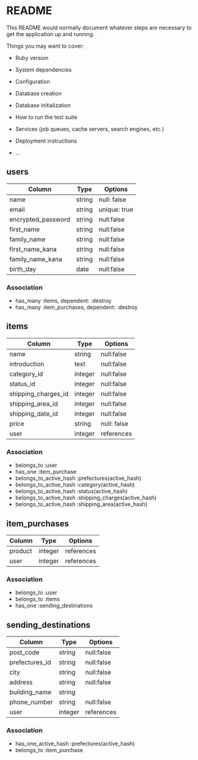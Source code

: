 # README

This README would normally document whatever steps are necessary to get the
application up and running.

Things you may want to cover:

* Ruby version

* System dependencies

* Configuration

* Database creation

* Database initialization

* How to run the test suite

* Services (job queues, cache servers, search engines, etc.)

* Deployment instructions

* ...

## users
|Column|Type|Options|
|------|----|-------|
|name|string|null: false|
|email|string|unique: true|
|encrypted_password|string|null:false|
|first_name|string|null:false|
|family_name|string|null:false|
|first_name_kana|string|null:false|
|family_name_kana|string|null:false|
|birth_day|date|null:false|

### Association
- has_many :items, dependent: :destroy
- has_many :item_purchases, dependent: :destroy

## items
|Column|Type|Options|
|------|----|-------|
|name|string|null:false|
|introduction|text|null:false|
|category_id|integer|null:false|
|status_id|integer|null:false|
|shipping_charges_id|integer|null:false|
|shipping_area_id|integer|null:false|
|shipping_date_id|integer|null:false|
|price|string|null: false|
|user|integer|references|

### Association
- belongs_to :user
- has_one :item_purchase
- belongs_to_active_hash :prefectures(active_hash)
- belongs_to_active_hash :category(active_hash)
- belongs_to_active_hash :status(active_hash)
- belongs_to_active_hash :shipping_charges(active_hash)
- belongs_to_active_hash :shipping_area(active_hash)


## item_purchases
|Column|Type|Options|
|------|----|-------|
|product|integer|references|
|user|integer|references|

### Association
- belongs_to :user
- belongs_to :items
- has_one :sending_destinations


## sending_destinations
|Column|Type|Options|
|------|----|-------|
|post_code|string|null:false|
|prefectures_id|string|null:false|
|city|string|null:false|
|address|string|null:false|
|building_name|string||
|phone_number|string|null:false|
|user|integer|references|

### Association
- has_one_active_hash :prefectures(active_hash)
- belongs_to :item_purchase


